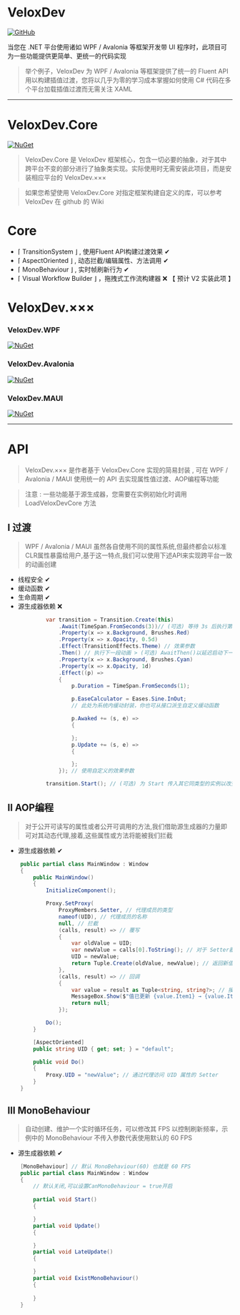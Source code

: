 ﻿# VeloxDev

[![GitHub](https://img.shields.io/badge/GitHub-Repository-blue?logo=github)](https://github.com/Axvser/VeloxDev)  

当您在 .NET 平台使用诸如 WPF / Avalonia 等框架开发带 UI 程序时，此项目可为一些功能提供更简单、更统一的代码实现

> 举个例子，VeloxDev 为 WPF / Avalonia 等框架提供了统一的 Fluent API 用以构建插值过渡，您将以几乎为零的学习成本掌握如何使用 C# 代码在多个平台加载插值过渡而无需关注 XAML

---

# VeloxDev.Core

[![NuGet](https://img.shields.io/nuget/v/VeloxDev.Core?color=green&logo=nuget)](https://www.nuget.org/packages/VeloxDev.Core/)

> VeloxDev.Core 是 VeloxDev 框架核心，包含一切必要的抽象，对于其中跨平台不变的部分进行了抽象类实现。实际使用时无需安装此项目，而是安装相应平台的 VeloxDev.×××

> 如果您希望使用 VeloxDev.Core 对指定框架构建自定义的库，可以参考 VeloxDev 在 github 的 Wiki

# Core
  - ⌈ TransitionSystem ⌋ , 使用Fluent API构建过渡效果 ✔
  - ⌈ AspectOriented ⌋ , 动态拦截/编辑属性、方法调用 ✔
  - ⌈ MonoBehaviour ⌋ , 实时帧刷新行为 ✔
  - ⌈ Visual Workflow Builder ⌋ ，拖拽式工作流构建器 ❌ 【 预计 V2 实装此项 】

# VeloxDev.×××

### VeloxDev.WPF 

[![NuGet](https://img.shields.io/nuget/v/VeloxDev.WPF?color=green&logo=nuget)](https://www.nuget.org/packages/VeloxDev.WPF/)

### VeloxDev.Avalonia

[![NuGet](https://img.shields.io/nuget/v/VeloxDev.Avalonia?color=green&logo=nuget)](https://www.nuget.org/packages/VeloxDev.Avalonia/)

### VeloxDev.MAUI

[![NuGet](https://img.shields.io/nuget/v/VeloxDev.MAUI?color=green&logo=nuget)](https://www.nuget.org/packages/VeloxDev.MAUI/)

---

# API

> VeloxDev.××× 是作者基于 VeloxDev.Core 实现的简易封装 , 可在 WPF / Avalonia / MAUI 使用统一的 API 去实现属性值过渡、AOP编程等功能

> 注意 : 一些功能基于源生成器，您需要在实例初始化时调用 LoadVeloxDevCore 方法

## Ⅰ 过渡

> WPF / Avalonia / MAUI 虽然各自使用不同的属性系统,但最终都会以标准CLR属性暴露给用户,基于这一特点,我们可以使用下述API来实现跨平台一致的动画创建

- 线程安全 ✔
- 缓动函数 ✔
- 生命周期 ✔
- 源生成器依赖 ❌

```csharp
            var transition = Transition.Create(this)
                .Await(TimeSpan.FromSeconds(3))// (可选) 等待 3s 后执行第一段动画
                .Property(x => x.Background, Brushes.Red)
                .Property(x => x.Opacity, 0.5d)
                .Effect(TransitionEffects.Theme) // 效果参数
                .Then() // 执行下一段动画 > (可选) AwaitThen()以延迟启动下一段动画
                .Property(x => x.Background, Brushes.Cyan)
                .Property(x => x.Opacity, 1d)
                .Effect((p) =>
                {
                    p.Duration = TimeSpan.FromSeconds(1);

                    p.EaseCalculator = Eases.Sine.InOut; 
                    // 此处为系统内缓动封装，你也可从接口派生自定义缓动函数

                    p.Awaked += (s, e) =>
                    {

                    };
                    p.Update += (s, e) =>
                    {

                    };
                }); // 使用自定义的效果参数

            transition.Start(); // (可选) 为 Start 传入其它同类型的实例以改变动画生效目标 
```

## Ⅱ AOP编程

> 对于公开可读写的属性或者公开可调用的方法,我们借助源生成器的力量即可对其动态代理,接着,这些属性或方法将能被我们拦截

- 源生成器依赖 ✔

```csharp
    public partial class MainWindow : Window
    {
        public MainWindow()
        {
            InitializeComponent();

            Proxy.SetProxy(
                ProxyMembers.Setter, // 代理成员的类型
                nameof(UID), // 代理成员的名称
                null, // 拦截
                (calls, result) => // 覆写
                {
                    var oldValue = UID;
                    var newValue = calls[0].ToString(); // 对于 Setter器，必定有一个参数 value
                    UID = newValue;
                    return Tuple.Create(oldValue, newValue); // 返回新值与旧值用于日志记录
                },
                (calls, result) => // 回调
                {
                    var value = result as Tuple<string, string?>; // 接收上一个节点的返回值
                    MessageBox.Show($"值已更新 {value.Item1} → {value.Item2}"); // 编写日志
                    return null;
                });

            Do();
        }

        [AspectOriented]
        public string UID { get; set; } = "default";

        public void Do()
        {
            Proxy.UID = "newValue"; // 通过代理访问 UID 属性的 Setter
        }
    }
```

## Ⅲ MonoBehaviour

> 自动创建、维护一个实时循环任务，可以修改其 FPS 以控制刷新频率，示例中的 MonoBehaviour 不传入参数代表使用默认的 60 FPS

- 源生成器依赖 ✔

```csharp
    [MonoBehaviour] // 默认 MonoBehaviour(60) 也就是 60 FPS
    public partial class MainWindow : Window
    {
        // 默认关闭,可以设置CanMonoBehaviour = true开启
        
        partial void Start()
        {

        }
        partial void Update()
        {

        }
        partial void LateUpdate()
        {

        }
        partial void ExistMonoBehaviour()
        {
            
        }
    }
```